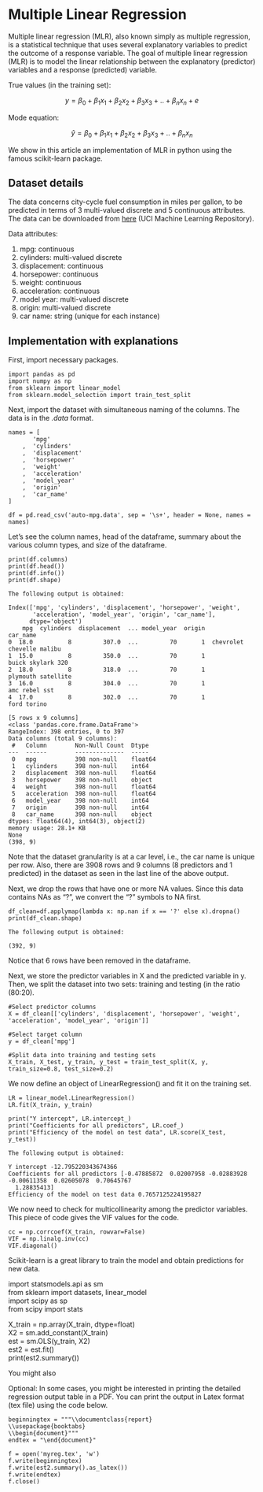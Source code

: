 # Multiple Linear Regression

Multiple linear regression (MLR), also known simply as multiple regression, is a statistical technique that uses several explanatory variables to predict the outcome of a response variable. The goal of multiple linear regression (MLR) is to model the linear relationship between the explanatory (predictor) variables and a response (predicted) variable.

True values (in the training set):

$$
y=β_0+β_1x_1+β_2x_2+β_3x_3+..+β_nx_n+e
$$

Mode equation:

$$
ŷ=β_0+β_1x_1+β_2x_2+β_3x_3+..+β_nx_n
$$

We show in this article an implementation of MLR in python using the famous scikit-learn package.

## Dataset details

The data concerns city-cycle fuel consumption in miles per gallon, to be predicted in terms of 3 multi-valued discrete and 5 continuous attributes. The data can be downloaded from [here](https://archive.ics.uci.edu/ml/datasets/auto+mpg) (UCI Machine Learning Repository).

Data attributes:

1. mpg: continuous
2. cylinders: multi-valued discrete
3. displacement: continuous
4. horsepower: continuous
5. weight: continuous
6. acceleration: continuous
7. model year: multi-valued discrete
8. origin: multi-valued discrete
9. car name: string (unique for each instance)

## Implementation with explanations

First, import necessary packages.

```
import pandas as pd
import numpy as np
from sklearn import linear_model
from sklearn.model_selection import train_test_split
```

Next, import the dataset with simultaneous naming of the columns. The data is in the *.data* format.

```
names = [
       'mpg'
    ,  'cylinders'
    ,  'displacement'
    ,  'horsepower'
    ,  'weight'
    ,  'acceleration'
    ,  'model_year'
    ,  'origin'
    ,  'car_name'
]

df = pd.read_csv('auto-mpg.data', sep = '\s+', header = None, names = names)
```

Let’s see the column names, head of the dataframe, summary about the various column types, and size of the dataframe.

```
print(df.columns)
print(df.head())
print(df.info())
print(df.shape)

The following output is obtained:

Index(['mpg', 'cylinders', 'displacement', 'horsepower', 'weight',
       'acceleration', 'model_year', 'origin', 'car_name'],
      dtype='object')
    mpg  cylinders  displacement  ... model_year  origin                   car_name
0  18.0          8         307.0  ...         70       1  chevrolet chevelle malibu
1  15.0          8         350.0  ...         70       1          buick skylark 320
2  18.0          8         318.0  ...         70       1         plymouth satellite
3  16.0          8         304.0  ...         70       1              amc rebel sst
4  17.0          8         302.0  ...         70       1                ford torino

[5 rows x 9 columns]
<class 'pandas.core.frame.DataFrame'>
RangeIndex: 398 entries, 0 to 397
Data columns (total 9 columns):
 #   Column        Non-Null Count  Dtype  
---  ------        --------------  -----  
 0   mpg           398 non-null    float64
 1   cylinders     398 non-null    int64  
 2   displacement  398 non-null    float64
 3   horsepower    398 non-null    object 
 4   weight        398 non-null    float64
 5   acceleration  398 non-null    float64
 6   model_year    398 non-null    int64  
 7   origin        398 non-null    int64  
 8   car_name      398 non-null    object 
dtypes: float64(4), int64(3), object(2)
memory usage: 28.1+ KB
None
(398, 9)
```

Note that the dataset granularity is at a car level, i.e., the car name is unique per row. Also, there are 3908 rows and 9 columns (8 predictors and 1 predicted) in the dataset as seen in the last line of the above output.

Next, we drop the rows that have one or more NA values. Since this data contains NAs as “?”, we convert the “?” symbols to NA first.

```
df_clean=df.applymap(lambda x: np.nan if x == '?' else x).dropna()
print(df_clean.shape)

The following output is obtained:

(392, 9)
```

Notice that 6 rows have been removed in the dataframe.

Next, we store the predictor variables in X and the predicted variable in y. Then, we split the dataset into two sets: training and testing (in the ratio (80:20).

```
#Select predictor columns
X = df_clean[['cylinders', 'displacement', 'horsepower', 'weight', 'acceleration', 'model_year', 'origin']]

#Select target column
y = df_clean['mpg']

#Split data into training and testing sets
X_train, X_test, y_train, y_test = train_test_split(X, y, train_size=0.8, test_size=0.2)
```

We now define an object of LinearRegression() and fit it on the training set.

```
LR = linear_model.LinearRegression()
LR.fit(X_train, y_train)

print("Y intercept", LR.intercept_)
print("Coefficients for all predictors", LR.coef_)
print("Efficiency of the model on test data", LR.score(X_test, y_test))

The following output is obtained:

Y intercept -12.795220343674366
Coefficients for all predictors [-0.47885872  0.02007958 -0.02883928 -0.00611358  0.02605078  0.70645767
  1.28835413]
Efficiency of the model on test data 0.7657125224195827
```

We now need to check for multicollinearity among the predictor variables. This piece of code gives the VIF values for the code.

```
cc = np.corrcoef(X_train, rowvar=False)
VIF = np.linalg.inv(cc)
VIF.diagonal()
```

Scikit-learn is a great library to train the model and obtain predictions for new data.

import statsmodels.api as sm  
from sklearn import datasets, linear_model  
import scipy as sp  
from scipy import stats  

X_train = np.array(X_train, dtype=float)  
X2 = sm.add_constant(X_train)  
est = sm.OLS(y_train, X2)  
est2 = est.fit()  
print(est2.summary())

You might also

Optional: In some cases, you might be interested in printing the detailed regression output table in a PDF. You can print the output in Latex format (tex file) using the code below.

```
beginningtex = """\\documentclass{report}
\\usepackage{booktabs}
\\begin{document}"""
endtex = "\end{document}"

f = open('myreg.tex', 'w')
f.write(beginningtex)
f.write(est2.summary().as_latex())
f.write(endtex)
f.close()
```
